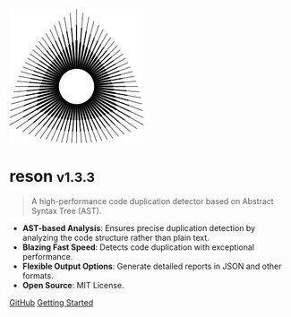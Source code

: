 [//]: # (![logo]&#40;media/blog.svg&#41;)

![logo](_media/icon.svg)

# reson <small>v1.3.3</small>

> A high-performance code duplication detector based on Abstract Syntax Tree (AST).

- **AST-based Analysis**: Ensures precise duplication detection by analyzing the code structure rather than plain text.
- **Blazing Fast Speed**: Detects code duplication with exceptional performance.
- **Flexible Output Options**: Generate detailed reports in JSON and other formats.
- **Open Source**: MIT License.

[GitHub](https://github.com/nexepic/reson.git)
[Getting Started](#reson)